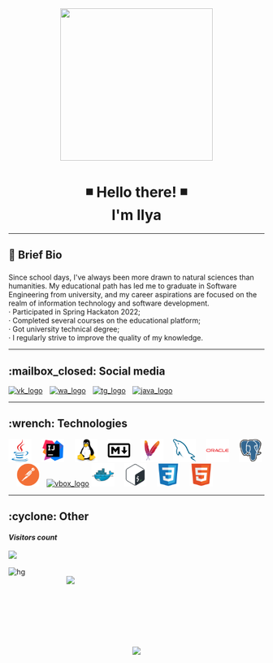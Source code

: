 <div align="center">
  <img height="300" width="300" src="https://media3.giphy.com/media/v1.Y2lkPTc5MGI3NjExMm8zaHdlNjd5ZnI5d3B1ZzQ2bW9ybGtra3lmbHd0dGNwbXhidnlseCZlcD12MV9pbnRlcm5hbF9naWZfYnlfaWQmY3Q9Zw/q15kbCtGFqwx8wYx1n/giphy.webp"  />
</div>

##

<h1 align="center">◾ Hello there! ◾ <br> I'm Ilya </h1>

---

###

<h2 align="left"> 📜 Brief Bio </h2>

###
<p align="left">
Since school days, I've always been more drawn to natural sciences than humanities. My educational path has led me to graduate in Software Engineering from university, and my career aspirations are focused on the realm of information technology and software development. <br>
· Participated in Spring Hackaton 2022;<br>
· Completed several courses on the educational platform;<br>
· Got university technical degree;<br>
· I regularly strive to improve the quality of my knowledge.
</p>

---
###

<h2 align="left"> :mailbox_closed: Social media </h2>

  [ <img src="https://img.shields.io/badge/%D0%92%D0%9A%D0%BE%D0%BD%D1%82%D0%B0%D0%BA%D1%82%D0%B5-blue?style=for-the-badge&logo=vk" height="30" alt="vk_logo"  />](https://vk.com/freaky_timelapse)
    <img width="6" />
  [<img src="https://img.shields.io/badge/WA-009900?style=for-the-badge&logo=WhatsApp&logoColor=white" height="30" alt="wa_logo"  />](https://wa.me/89515014411)
   <img width="6" />
  [<img src="https://img.shields.io/static/v1?message=Telegram&logo=telegram&label=&color=2CA5E0&logoColor=white&labelColor=&style=for-the-badge" height="30" alt="tg_logo"  />](t.me/freaky_timelapse)
  <img width="6" />
  [ <img src="https://img.shields.io/badge/GitHub-black?style=for-the-badge&logo=GitHub&logoColor=white" height="30" alt="java_logo"  />](https://github.com/HeapGeap)

---
###

<h2 align="left"> :wrench: Technologies </h2>

  [<img src="https://github.com/devicons/devicon/blob/v2.16.0/icons/java/java-original.svg" height="45" alt="gh_logo"/>](https://github.com/HeapGeap/FractalProject)
  <img width="12" />
  [<img src="https://github.com/devicons/devicon/blob/v2.16.0/icons/intellij/intellij-original.svg" height="45" alt="ij_logo"/>](https://stepik.org/cert/2177502)
  <img width="12" />
  [<img src="https://github.com/devicons/devicon/blob/v2.16.0/icons/linux/linux-original.svg" height="45" alt="linux_logo"/>](https://docs.oracle.com/en/operating-systems/oracle-linux/)
  <img width="12" />
  [<img src="https://github.com/devicons/devicon/blob/v2.16.0/icons/markdown/markdown-original.svg" height="45" alt="md_logo"/>](https://www.markdownguide.org/basic-syntax/)
  <img width="12" />
  [<img src="https://github.com/devicons/devicon/blob/v2.16.0/icons/maven/maven-original.svg" height="45" alt="mv_logo"/>](https://maven.apache.org/guides/index.html)
  <img width="12" />
  [<img src="https://github.com/devicons/devicon/blob/v2.16.0/icons/mysql/mysql-original.svg" height="45" alt="msql_logo"/>](https://stepik.org/cert/2213114)
  <img width="12" />
  [<img src="https://github.com/devicons/devicon/blob/v2.16.0/icons/oracle/oracle-original.svg" height="45" alt="orcl_logo"  />](https://docs.oracle.com/en/operating-systems/oracle-linux/)
  <img width="12" />
  [<img src="https://github.com/devicons/devicon/blob/v2.16.0/icons/postgresql/postgresql-original.svg" height="45" alt="pg_logo"  />](https://www.postgresql.org/docs/)
  <img width="12" />
  [<img src="https://github.com/devicons/devicon/blob/v2.16.0/icons/postman/postman-original.svg" height="45" alt="pstmn_logo"  />](https://www.postman.com/)
  <img width="6" />
  [<img src="https://e7.pngegg.com/pngimages/340/100/png-clipart-virtualbox-virtual-machine-operating-systems-virtualization-x86-linux-logo-linux-thumbnail.png" height="45" alt="vbox_logo"/>](https://www.virtualbox.org/wiki/Documentation)
  [<img src="https://github.com/devicons/devicon/blob/v2.16.0/icons/docker/docker-original.svg" height="45" alt="dcrk_logo"/>](https://docs.docker.com/)
  <img width="12" />
  [<img src="https://github.com/devicons/devicon/blob/v2.16.0/icons/bash/bash-original.svg" height="45" alt="dcrk_logo"/>](https://www.gnu.org/savannah-checkouts/gnu/bash/manual/bash.html)
  <img width="12" />
  [<img src="https://github.com/devicons/devicon/blob/v2.16.0/icons/css3/css3-original.svg" height="45" alt="dcrk_logo"/>](https://github.com/HeapGeap/Pacman)
  <img width="12" />
  [<img src="https://github.com/devicons/devicon/blob/v2.16.0/icons/html5/html5-original.svg" height="45" alt="dcrk_logo"/>](https://github.com/HeapGeap/NIR)
  
---

###

<h2 align="left"> :cyclone: Other </h2>


#### *Visitors count*
<img src="https://profile-counter.glitch.me/HeapGeap/count.svg" />

<br>
<p align=left>
  <div align=left>
      <img align="left" width=390 src="https://streak-stats.demolab.com/?user=HeapGeap&theme=merko&border=6BDF38&hide_border=true" alt="hg" />
      <img align="right" width=390 src="https://github-readme-stats.vercel.app/api?username=HeapGeap&show_icons=true&theme=merko&border_color=6BDF38&hide_border=true" />
 </div>
  <br><br><br><br><br><br><br><br><br>
  <div align=center>
    <img height=200 align="center" src="https://github-readme-stats.vercel.app/api/top-langs/?=username=HeapGeap&hide=c%23,Cuda&title_color=ABD200&text_color=528E6B&icon_color=61dafb&bg_color=20232a&langs_count=8&layout=compact&border_color=61dafb&hide_border=true&size_weight=0.5&count_weight=0.5" />
  </div>
  <br>
